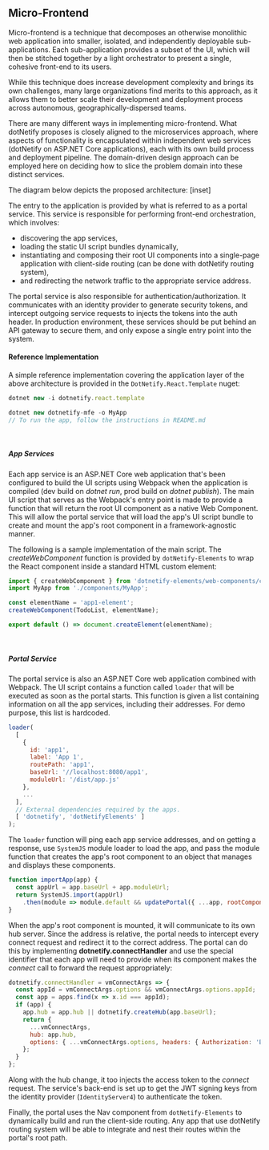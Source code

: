 ## Micro-Frontend

Micro-frontend is a technique that decomposes an otherwise monolithic web application into smaller, isolated, and independently deployable sub-applications.  Each sub-application provides a subset of the UI, which will then be stitched together by a light orchestrator to present a single, cohesive front-end to its users.

While this technique does increase development complexity and brings its own challenges, many large organizations find merits to this approach, as it allows them to better scale their development and deployment process across autonomous, geographically-dispersed teams.

There are many different ways in implementing micro-frontend. What dotNetify proposes is closely aligned to the microservices approach, where aspects of functionality is encapsulated within independent web services (dotNetify on ASP.NET Core applications), each with its own build process and deployment pipeline.  The domain-driven design approach can be employed here on deciding how to slice the problem domain into these distinct services.  

The diagram below depicts the proposed architecture:
[inset]

The entry to the application is provided by what is referred to as a portal service.  This service is responsible for performing front-end orchestration, which involves:
- discovering the app services,
- loading the static UI script bundles dynamically, 
- instantiating and composing their root UI components into a single-page application with client-side routing (can be done with dotNetify routing system), 
- and redirecting the network traffic to the appropriate service address.  

The portal service is also responsible for authentication/authorization.  It communicates with an identity provider to generate security tokens, and intercept outgoing service requests to injects the tokens into the auth header. In production environment, these services should be put behind an API gateway to secure them, and only expose a single entry point into the system.

#### Reference Implementation

A simple reference implementation covering the application layer of the above architecture is provided in the `DotNetify.React.Template` nuget:

```js
dotnet new -i dotnetify.react.template

dotnet new dotnetify-mfe -o MyApp
// To run the app, follow the instructions in README.md
```
<br/>

##### App Services

Each app service is an ASP.NET Core web application that's been configured to build the UI scripts using Webpack when the application is compiled (dev build on _dotnet run_, prod build on _dotnet publish_).  The main UI script that serves as the Webpack's entry point is made to provide a function that will return the root UI component as a native Web Component. This will allow the portal service that will load the app's UI script bundle to create and mount the app's root component in a framework-agnostic manner.

The following is a sample implementation of the main script.  The _createWebComponent_ function is provided by `dotNetify-Elements` to wrap the React component inside a standard HTML custom element:

```jsx
import { createWebComponent } from 'dotnetify-elements/web-components/core';
import MyApp from './components/MyApp';

const elementName = 'app1-element';
createWebComponent(TodoList, elementName);

export default () => document.createElement(elementName);
```
<br/>

##### Portal Service

The portal service is also an ASP.NET Core web application combined with Webpack.  The UI script contains a function called `loader` that will be executed as soon as the portal starts.  This function is given a list containing information on all the app services, including their addresses.  For demo purpose, this list is hardcoded.   

```jsx
loader(
  [
    {
      id: 'app1',
      label: 'App 1',
      routePath: 'app1',
      baseUrl: '//localhost:8080/app1',
      moduleUrl: '/dist/app.js'
    },
    ...
  ],
  // External dependencies required by the apps.
  [ 'dotnetify', 'dotNetifyElements' ]
);
```

The `loader` function will ping each app service addresses, and on getting a response, use `SystemJS` module loader to load the app, and pass the module function that creates the app's root component to an object that manages and displays these components.

```jsx
function importApp(app) {
  const appUrl = app.baseUrl + app.moduleUrl;
  return SystemJS.import(appUrl)
    .then(module => module.default && updatePortal({ ...app, rootComponent: module.default }));
}
```

When the app's root component is mounted, it will communicate to its own hub server.  Since the address is relative, the portal needs to intercept every connect request and redirect it to the correct address.  The portal can do this by implementing __dotnetify.connectHandler__ and use the special identifier that each app will need to provide when its component makes the _connect_ call to forward the request appropriately:

```jsx
dotnetify.connectHandler = vmConnectArgs => {
  const appId = vmConnectArgs.options && vmConnectArgs.options.appId;
  const app = apps.find(x => x.id === appId);
  if (app) {
    app.hub = app.hub || dotnetify.createHub(app.baseUrl);
    return {
      ...vmConnectArgs,
      hub: app.hub,
      options: { ...vmConnectArgs.options, headers: { Authorization: 'Bearer ' + getAccessToken() } }
    };
  }
};
```

Along with the hub change, it too injects the access token to the _connect_ request.  The service's back-end is set up to get the JWT signing keys from the identity provider (`IdentityServer4`) to authenticate the token. 

Finally, the portal uses the Nav component from `dotNetify-Elements` to dynamically build and run the client-side routing.  Any app that use dotNetify routing system will be able to integrate and nest their routes within the portal's root path.

